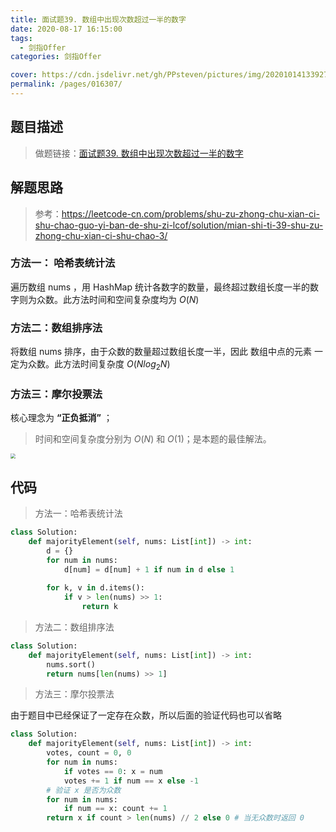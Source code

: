 ```yaml
---
title: 面试题39. 数组中出现次数超过一半的数字
date: 2020-08-17 16:15:00
tags: 
  - 剑指Offer
categories: 剑指Offer

cover: https://cdn.jsdelivr.net/gh/PPsteven/pictures/img/20201014133927.png
permalink: /pages/016307/
---
```


## 题目描述

> 做题链接：[面试题39. 数组中出现次数超过一半的数字](https://leetcode-cn.com/problems/shu-zu-zhong-chu-xian-ci-shu-chao-guo-yi-ban-de-shu-zi-lcof/)

<!--more-->

## 解题思路

> 参考：https://leetcode-cn.com/problems/shu-zu-zhong-chu-xian-ci-shu-chao-guo-yi-ban-de-shu-zi-lcof/solution/mian-shi-ti-39-shu-zu-zhong-chu-xian-ci-shu-chao-3/

### 方法一： 哈希表统计法

遍历数组 nums ，用 HashMap 统计各数字的数量，最终超过数组长度一半的数字则为众数。此方法时间和空间复杂度均为 $O(N)$ 

### 方法二：数组排序法

 将数组 nums 排序，由于众数的数量超过数组长度一半，因此 数组中点的元素 一定为众数。此方法时间复杂度 $O(N log_2 N)$

### 方法三：摩尔投票法

核心理念为 **“正负抵消”** ；

> 时间和空间复杂度分别为 $O(N)$ 和 $O(1)$；是本题的最佳解法。

<img src="https://cdn.jsdelivr.net/gh/PPsteven/pictures/img/20200708172711.png" style="zoom:50%;" />

## 代码

> 方法一：哈希表统计法

```python
class Solution:
    def majorityElement(self, nums: List[int]) -> int:
        d = {}
        for num in nums:
            d[num] = d[num] + 1 if num in d else 1
            
        for k, v in d.items():
            if v > len(nums) >> 1:
                return k
```



> 方法二：数组排序法

```python
class Solution:
    def majorityElement(self, nums: List[int]) -> int:
        nums.sort()
        return nums[len(nums) >> 1]
```



> 方法三：摩尔投票法

由于题目中已经保证了一定存在众数，所以后面的验证代码也可以省略

```python
class Solution:
    def majorityElement(self, nums: List[int]) -> int:
        votes, count = 0, 0
        for num in nums:
            if votes == 0: x = num
            votes += 1 if num == x else -1
        # 验证 x 是否为众数
        for num in nums:
            if num == x: count += 1
        return x if count > len(nums) // 2 else 0 # 当无众数时返回 0
```

